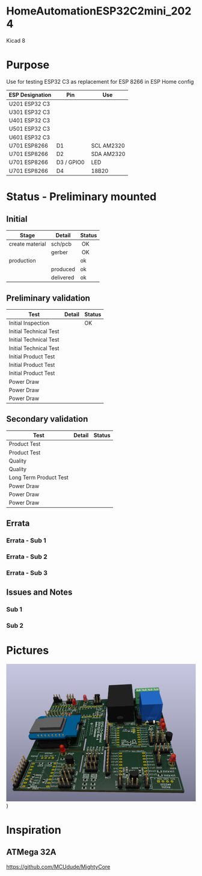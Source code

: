 # HomeAutomationESP32C2mini_2024
 Kicad 8

# Purpose
Use for testing ESP32 C3 as replacement for ESP 8266 in ESP Home config

| ESP Designation  | Pin | Use |
| ------------- | ------------- | ------------- |
| U201 ESP32 C3 |  |   |
| U301 ESP32 C3 |  |   |
| U401 ESP32 C3 |  |   |
| U501 ESP32 C3 |  |   |
| U601 ESP32 C3 |  |   |
| U701 ESP8266 | D1 | SCL AM2320 |
| U701 ESP8266 | D2 | SDA AM2320 |
| U701 ESP8266 | D3 / GPIO0| LED |
| U701 ESP8266 | D4 | 18B20 |

# Status - Preliminary mounted
## Initial 
| Stage  | Detail | Status |
| ------------- | ------------- | ------------- |
| create material  | sch/pcb | OK  |
| | gerber | OK |
| production  |   | ok |
|  | produced | ok |
|  | delivered | ok |
## Preliminary validation
| Test  | Detail | Status |
| ------------- | ------------- | ------------- |
| Initial Inspection | | OK |
| Initial Technical Test |  |  |
| Initial Technical Test |  |  |
| Initial Technical Test |  |  |
| Initial Product Test |  |  |
| Initial Product Test |  |  |
| Initial Product Test |  |  |
| Power Draw |  |  |
| Power Draw |  |  |
| Power Draw |  |  |

## Secondary validation
| Test  | Detail | Status |
| ------------- | ------------- |------------- |
| Product Test |  | |
| Product Test |  |  |
| Quality | | |
| Quality | | |
| Long Term Product Test |  |  |
| Power Draw |  |  |
| Power Draw |  |  |
| Power Draw |  |  |

## Errata
### Errata - Sub 1
### Errata - Sub 2
### Errata - Sub 3

## Issues and Notes
### Sub 1
### Sub 2

# Pictures
![](HomeAutomationESP32C2mini_2024.jpg)
)


# Inspiration
## ATMega 32A
https://github.com/MCUdude/MightyCore
